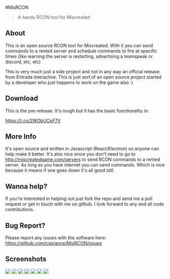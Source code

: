 #MisRCON
> A handy RCON tool for Miscreated

## About
This is an open source RCON tool for Miscreated. With it you can send commands to a rented server and schedule commands to fire at specific times (like warning the server is restarting, advertising a teamspeak or discord, etc, etc)


This is very much just a side project and not in any way an official release from Entrada Interactive. This is just sort of an open source project started by a developer who just happens to work on the game also :)

## Download
This is the pre-release. It's rough but it has the basic functionality in. 

https://t.co/2WObUCpF7V


## More Info
It's open source and written in Javascript (React/Electron) so anyone can help make it better. It's also nice since you don't need to go to http://miscreatedgame.com/servers to send RCON commands to a rented server. As long as you have internet you can send commands. Which is nice because it means if one goes down it's all good still.

## Wanna help?
If you're interested in helping out just fork the repo and send me a pull request or get in touch with me on github. I look forward to any and all code contributions.


## Bug Report?
Please report any issues with the software here: https://github.com/csprance/MisRCON/issues

## Screenshots
![](http://www.csprance.com/shots/2016-12-07_21-55-548aad9111-c619-4d9f-bd07-b20f4c69f248.png)
![](http://www.csprance.com/shots/2016-12-07_21-56-479a7d6332-17b6-4ce7-b7d7-56f2d2dc9ee0.png)
![](http://www.csprance.com/shots/2016-12-07_21-57-27c1506c2f-9f46-411d-b6d2-a2d41c6029d3.png)
![](http://www.csprance.com/shots/2016-12-07_21-57-50a53967dd-f056-4ef0-a54e-78911b75a496.png)
![](http://www.csprance.com/shots/2016-12-07_21-59-10a0066b2c-2e0f-4f4f-a5c3-0315af279b85.png)
![](http://www.csprance.com/shots/2016-12-10_04-40-57aa45abbf-23ed-47c4-8547-d1723a56eae4.png)
![](http://www.csprance.com/shots/2016-12-10_04-41-09a63ed3fc-69ef-4595-a144-c26bb2634aec.png)
